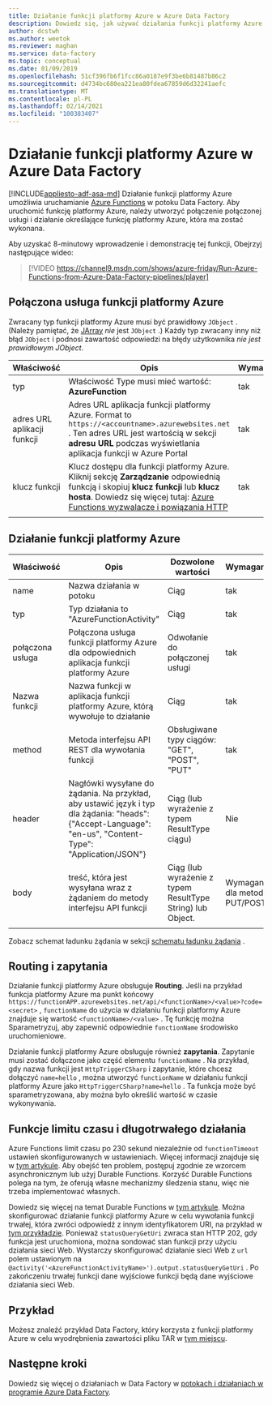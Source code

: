 ```yaml
---
title: Działanie funkcji platformy Azure w Azure Data Factory
description: Dowiedz się, jak używać działania funkcji platformy Azure do uruchamiania funkcji platformy Azure w potoku Data Factory
author: dcstwh
ms.author: weetok
ms.reviewer: maghan
ms.service: data-factory
ms.topic: conceptual
ms.date: 01/09/2019
ms.openlocfilehash: 51cf396fb6f1fcc86a0187e9f3be6b81487b86c2
ms.sourcegitcommit: d4734bc680ea221ea80fdea67859d6d32241aefc
ms.translationtype: MT
ms.contentlocale: pl-PL
ms.lasthandoff: 02/14/2021
ms.locfileid: "100383407"
---
```

# <a name="azure-function-activity-in-azure-data-factory"></a>Działanie funkcji platformy Azure w Azure Data Factory
[!INCLUDE[appliesto-adf-asa-md](includes/appliesto-adf-asa-md.md)]
Działanie funkcji platformy Azure umożliwia uruchamianie [Azure Functions](../azure-functions/functions-overview.md) w potoku Data Factory. Aby uruchomić funkcję platformy Azure, należy utworzyć połączenie połączonej usługi i działanie określające funkcję platformy Azure, która ma zostać wykonana.

Aby uzyskać 8-minutowy wprowadzenie i demonstrację tej funkcji, Obejrzyj następujące wideo:

> [!VIDEO https://channel9.msdn.com/shows/azure-friday/Run-Azure-Functions-from-Azure-Data-Factory-pipelines/player]

## <a name="azure-function-linked-service"></a>Połączona usługa funkcji platformy Azure

Zwracany typ funkcji platformy Azure musi być prawidłowy `JObject` . (Należy pamiętać, że [JArray](https://www.newtonsoft.com/json/help/html/T_Newtonsoft_Json_Linq_JArray.htm) *nie* jest `JObject` .) Każdy typ zwracany inny niż błąd `JObject` i podnosi zawartość odpowiedzi na błędy użytkownika *nie jest prawidłowym JObject*.

| **Właściwość** | **Opis** | **Wymagane** |
| --- | --- | --- |
| typ   | Właściwość Type musi mieć wartość: **AzureFunction** | tak |
| adres URL aplikacji funkcji | Adres URL aplikacja funkcji platformy Azure. Format to `https://<accountname>.azurewebsites.net` . Ten adres URL jest wartością w sekcji **adresu URL** podczas wyświetlania aplikacja funkcji w Azure Portal  | tak |
| klucz funkcji | Klucz dostępu dla funkcji platformy Azure. Kliknij sekcję **Zarządzanie** odpowiednią funkcją i skopiuj **klucz funkcji** lub **klucz hosta**. Dowiedz się więcej tutaj: [Azure Functions wyzwalacze i powiązania HTTP](../azure-functions/functions-bindings-http-webhook-trigger.md#authorization-keys) | tak |
|   |   |   |

## <a name="azure-function-activity"></a>Działanie funkcji platformy Azure

| **Właściwość**  | **Opis** | **Dozwolone wartości** | **Wymagane** |
| --- | --- | --- | --- |
| name  | Nazwa działania w potoku  | Ciąg | tak |
| typ  | Typ działania to "AzureFunctionActivity" | Ciąg | tak |
| połączona usługa | Połączona usługa funkcji platformy Azure dla odpowiednich aplikacja funkcji platformy Azure  | Odwołanie do połączonej usługi | tak |
| Nazwa funkcji  | Nazwa funkcji w aplikacja funkcji platformy Azure, którą wywołuje to działanie | Ciąg | tak |
| method  | Metoda interfejsu API REST dla wywołania funkcji | Obsługiwane typy ciągów: "GET", "POST", "PUT"   | tak |
| header  | Nagłówki wysyłane do żądania. Na przykład, aby ustawić język i typ dla żądania: "heads": {"Accept-Language": "en-us", "Content-Type": "Application/JSON"} | Ciąg (lub wyrażenie z typem ResultType ciągu) | Nie |
| body  | treść, która jest wysyłana wraz z żądaniem do metody interfejsu API funkcji  | Ciąg (lub wyrażenie z typem ResultType String) lub Object.   | Wymagane dla metod PUT/POST |
|   |   |   | |

Zobacz schemat ładunku żądania w sekcji [schematu ładunku żądania](control-flow-web-activity.md#request-payload-schema) .

## <a name="routing-and-queries"></a>Routing i zapytania

Działanie funkcji platformy Azure obsługuje **Routing**. Jeśli na przykład funkcja platformy Azure ma punkt końcowy  `https://functionAPP.azurewebsites.net/api/<functionName>/<value>?code=<secret>` , `functionName` do użycia w działaniu funkcji platformy Azure znajduje się wartość `<functionName>/<value>` . Tę funkcję można Sparametryzuj, aby zapewnić odpowiednie `functionName` środowisko uruchomieniowe.

Działanie funkcji platformy Azure obsługuje również **zapytania**. Zapytanie musi zostać dołączone jako część elementu `functionName` . Na przykład, gdy nazwa funkcji jest `HttpTriggerCSharp` i zapytanie, które chcesz dołączyć `name=hello` , można utworzyć `functionName` w działaniu funkcji platformy Azure jako `HttpTriggerCSharp?name=hello` . Ta funkcja może być sparametryzowana, aby można było określić wartość w czasie wykonywania.

## <a name="timeout-and-long-running-functions"></a>Funkcje limitu czasu i długotrwałego działania

Azure Functions limit czasu po 230 sekund niezależnie od `functionTimeout` ustawień skonfigurowanych w ustawieniach. Więcej informacji znajduje się w [tym artykule](../azure-functions/functions-versions.md#timeout). Aby obejść ten problem, postępuj zgodnie ze wzorcem asynchronicznym lub użyj Durable Functions. Korzyść Durable Functions polega na tym, że oferują własne mechanizmy śledzenia stanu, więc nie trzeba implementować własnych.

Dowiedz się więcej na temat Durable Functions w [tym artykule](../azure-functions/durable/durable-functions-overview.md). Można skonfigurować działanie funkcji platformy Azure w celu wywołania funkcji trwałej, która zwróci odpowiedź z innym identyfikatorem URI, na przykład w [tym przykładzie](../azure-functions/durable/durable-functions-http-features.md#http-api-url-discovery). Ponieważ `statusQueryGetUri` zwraca stan HTTP 202, gdy funkcja jest uruchomiona, można sondować stan funkcji przy użyciu działania sieci Web. Wystarczy skonfigurować działanie sieci Web z `url` polem ustawionym na `@activity('<AzureFunctionActivityName>').output.statusQueryGetUri` . Po zakończeniu trwałej funkcji dane wyjściowe funkcji będą dane wyjściowe działania sieci Web.


## <a name="sample"></a>Przykład

Możesz znaleźć przykład Data Factory, który korzysta z funkcji platformy Azure w celu wyodrębnienia zawartości pliku TAR w [tym miejscu](https://github.com/Azure/Azure-DataFactory/tree/master/SamplesV2/UntarAzureFilesWithAzureFunction).

## <a name="next-steps"></a>Następne kroki

Dowiedz się więcej o działaniach w Data Factory w [potokach i działaniach w programie Azure Data Factory](concepts-pipelines-activities.md).
